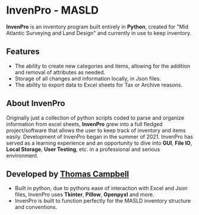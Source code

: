 # InvenPro - MASLD
**InvenPro** is an inventory program built entirely in **Python**, created for "Mid Atlantic Surveying and Land Design" and currently in use to keep inventory. 

## Features
* The ability to create new categories and items, allowing for the addition and removal of attributes as needed.
* Storage of all changes and information locally, in Json files.
* The ability to export data to Excel sheets for Tax or Archive reasons.

## About InvenPro
Originally just a collection of python scripts coded to parse and organize information from excel sheets, **InvenPro** grew into a full fledged project/software that allows the user to keep track of inventory and items easily. Development of InvenPro began in the summer of 2021. InvenPro has served as a learning experience and an opportunity to dive into **GUI**, **File IO**, **Local Storage**, **User Testing**, etc. in a professional and serious environment.

## Developed by [Thomas Campbell](https://thomascampbell.dev/)
* Built in python, due to pythons ease of interaction with Excel and Json files, InvenPro uses **Tkinter**, **Pillow**, **Openpyxl** and more.
* InvenPro is built to function perfectly for the MASLD inventory structure and conventions.
